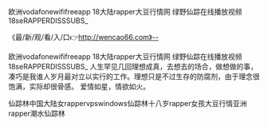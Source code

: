 欧洲vodafonewififreeapp
18大陆rapper大豆行情网
绿野仙踪在线播放视频
18seRAPPERDISSSUBS_


《最/新/观/看/入/口👉http://wencao66.com》--

欧洲vodafonewififreeapp
18大陆rapper大豆行情网
绿野仙踪在线播放视频
18seRAPPERDISSSUBS_
人生罕见几回理想成真，去想去的场合，做想做的事，凑巧是我谁人岁月最对立以实行的工作。理想只是不过生存的防腐剂，由于理念很饱满，实际却很骨感。
爱情如星，情欲如火。





仙踪林中国大陆女rappervpswindows仙踪林十八岁rapper女孩大豆行情亚洲rapper潮水仙踪林
